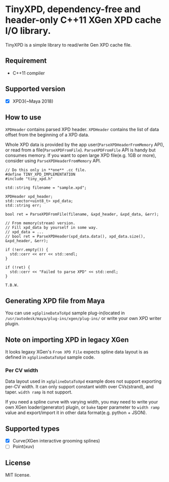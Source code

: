 # TinyXPD, dependency-free and header-only C++11 XGen XPD cache  I/O library.

TinyXPD is a simple library to read/write Gen XPD cache file.

## Requirement

* C++11 compiler

## Supported version

* [x] XPD3(~Maya 2018)

## How to use

`XPDHeader` contains parsed XPD header.
`XPDHeader` contains the list of data offset from the beginning of a XPD data.

Whole XPD data is provided by the app user(`ParseXPDHeaderFromMemory` API), or read from a file(`ParseXPDFromFile`).
`ParseXPDFromFile` API is handy but consumes memory.
If you want to open large XPD file(e.g. 1GB or more), consider using `ParseXPDHeaderFromMemory` API.

```
// Do this only in **one** .cc file.
#define TINY_XPD_IMPLEMENTATION
#include "tiny_xpd.h"

std::string filename = "sample.xpd";

XPDHeader xpd_header;
std::vector<uint8_t> xpd_data;
std::string err;

bool ret = ParseXPDFromFile(filename, &xpd_header, &xpd_data, &err);

// From memory(stream) version.
// Fill xpd_data by yourself in some way.
// xpd_data = ...
// bool ret = ParseXPDHeader(xpd_data.data(), xpd_data.size(), &xpd_header, &err);

if (!err.empty()) {
  std::cerr << err << std::endl;
}

if (!ret) {
  std::cerr << "Failed to parse XPD" << std::endl;
}

T.B.W.
```

## Generating XPD file from Maya

You can use `xgSplineDataToXpd` sample plug-in(located in `/usr/autodesk/maya/plug-ins/xgen/plug-ins/` or write your own XPD writer plugin.

## Note on importing XPD in legacy XGen

It looks legaxy XGen's `From XPD File` expects spline data layout is as defined in `xgSplineDataToXpd` sample code.

### Per CV width

Data layout used in `xgSplineDataToXpd` example does not support exporting per-CV width. It can only support constant width over CVs(strand), and taper. `width ramp` is not support.

If you need a spline curve with varying width, you may need to write your own XGen loader(generator) plugin, or `bake` taper parameter to `width ramp` value and export/import it in other data format(e.g. python + JSON).

## Supported types

* [x] Curve(XGen interactive grooming splines)
* [ ] Point(xuv)

## License

MIT license.
